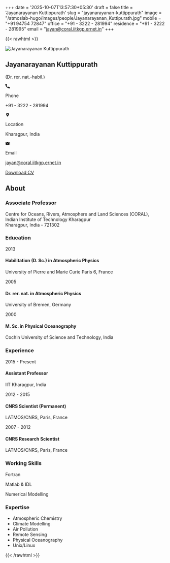 +++
date = '2025-10-07T13:57:30+05:30'
draft = false
title = 'Jayanarayanan Kuttippurath'
slug = "jayanarayanan-kuttippurath"
image = "/atmoslab-hugo/images/people/Jayanarayanan_Kuttipurath.jpg"
mobile = "+91 94754 72847"
office = "+91 - 3222 - 281994"
residence = "+91 - 3222 - 281995"
email = "jayan@coral.iitkgp.ernet.in"
+++

{{< rawhtml >}}
<div class="jayan-portfolio-page">
  <div class="portfolio-container">
    <!-- Left Sidebar -->
    <aside class="sidebar">
      <div class="sidebar-content">
        <div class="profile-header">
          <img src="/atmoslab-hugo/images/people/Jayanarayanan_Kuttipurath.jpg" alt="Jayanarayanan Kuttippurath" class="profile-image">
          <h1 class="profile-name">Jayanarayanan Kuttippurath</h1>
          <p class="profile-title">(Dr. rer. nat.-habil.)</p>
        </div>
        <div class="contact-info-box">
          <div class="contact-item">
            <div class="icon-box">
              <svg stroke="currentColor" fill="currentColor" stroke-width="0" viewBox="0 0 512 512" height="1em" width="1em" xmlns="http://www.w3.org/2000/svg"><path d="M497.39 361.8l-112-48a24 24 0 0 0-28 6.9l-49.6 60.6A370.66 370.66 0 0 1 130.6 204.11l60.6-49.6a23.94 23.94 0 0 0 6.9-28l-48-112A24.16 24.16 0 0 0 122.6 0H12.61A12.6 12.6 0 0 0 0 12.61C0 278.55 233.45 512 499.39 512a12.6 12.6 0 0 0 12.61-12.61V389.39a24.16 24.16 0 0 0-14.61-27.59z"></path></svg>
            </div>
            <div class="text-box">
              <p class="label">Phone</p>
              <p class="value">+91 - 3222 - 281994</p>
            </div>
          </div>
          <div class="contact-item">
            <div class="icon-box">
             <svg stroke="currentColor" fill="currentColor" stroke-width="0" viewBox="0 0 512 512" height="1em" width="1em" xmlns="http://www.w3.org/2000/svg"><path d="M256 32C167.67 32 96 96.51 96 176c0 128 160 304 160 304s160-176 160-304c0-79.49-71.67-144-160-144zm0 224a64 64 0 1 1 64-64 64.07 64.07 0 0 1-64 64z"></path></svg>
            </div>
            <div class="text-box">
              <p class="label">Location</p>
              <p class="value">Kharagpur, India</p>
            </div>
          </div>
          <div class="contact-item">
            <div class="icon-box">
             <svg stroke="currentColor" fill="currentColor" stroke-width="0" viewBox="0 0 512 512" height="1em" width="1em" xmlns="http://www.w3.org/2000/svg"><path d="M424 80H88a56.06 56.06 0 0 0-56 56v240a56.06 56.06 0 0 0 56 56h336a56.06 56.06 0 0 0 56-56V136a56.06 56.06 0 0 0-56-56zm-14.18 92.63-144 112a16 16 0 0 1-19.64 0l-144-112a16 16 0 1 1 19.64-25.26L256 251.73l134.18-104.36a16 16 0 0 1 19.64 25.26z"></path></svg>
            </div>
            <div class="text-box">
              <p class="label">Email</p>
              <p class="value"><a href="mailto:jayan@coral.iitkgp.ernet.in">jayan@coral.iitkgp.ernet.in</a></p>
            </div>
          </div>
        </div>
        <a href="#" class="download-cv-btn">Download CV</a>
      </div>
    </aside>
    <!-- Main Content -->
    <main class="main-content">
      <h2 class="section-title">About</h2>
      <h3 class="column-title" ><p>Associate Professor</p></h3>

<p>Centre for Oceans, Rivers, Atmosphere and Land Sciences (CORAL),<br>
Indian Institute of Technology Kharagpur<br>
Kharagpur, India - 721302</p>
      <div class="resume-columns">
        <section id="education" class="content-section">
          <h3 class="column-title">Education</h3>
          <div class="timeline">
              <div class="timeline-card">
                  <p class="timeline-date">2013</p>
                  <h4 class="timeline-title">Habilitation (D. Sc.) in Atmospheric Physics</h4>
                  <p class="timeline-org">University of Pierre and Marie Curie Paris 6, France</p>
              </div>
              <div class="timeline-card">
                  <p class="timeline-date">2005</p>
                  <h4 class="timeline-title">Dr. rer. nat. in Atmospheric Physics</h4>
                  <p class="timeline-org">University of Bremen, Germany</p>
              </div>
              <div class="timeline-card">
                  <p class="timeline-date">2000</p>
                  <h4 class="timeline-title">M. Sc. in Physical Oceanography</h4>
                  <p class="timeline-org">Cochin University of Science and Technology, India</p>
              </div>
          </div>
        </section>
        <section id="experience" class="content-section">
          <h3 class="column-title">Experience</h3>
          <div class="timeline">
              <div class="timeline-card">
                <p class="timeline-date">2015 - Present</p>
                <h4 class="timeline-title">Assistant Professor</h4>
                <p class="timeline-org">IIT Kharagpur, India</p>
              </div>
              <div class="timeline-card">
                <p class="timeline-date">2012 - 2015</p>
                <h4 class="timeline-title">CNRS Scientist (Permanent)</h4>
                <p class="timeline-org">LATMOS/CNRS, Paris, France</p>
              </div>
              <div class="timeline-card">
                <p class="timeline-date">2007 - 2012</p>
                <h4 class="timeline-title">CNRS Research Scientist</h4>
                <p class="timeline-org">LATMOS/CNRS, Paris, France</p>
              </div>
          </div>
        </section>
      </div>
      <div class="skills-section">
          <div class="working-skills">
            <h3 class="column-title">Working Skills</h3>
             <div class="skill-bar-item">
                <p>Fortran</p>
                <div class="progress-bar"><div class="progress" style="width: 90%;"></div></div>
            </div>
            <div class="skill-bar-item">
                <p>Matlab & IDL</p>
                <div class="progress-bar"><div class="progress" style="width: 85%;"></div></div>
            </div>
             <div class="skill-bar-item">
                <p>Numerical Modelling</p>
                <div class="progress-bar"><div class="progress" style="width: 95%;"></div></div>
            </div>
          </div>
          <div class="knowledges">
             <h3 class="column-title">Expertise</h3>
             <ul class="knowledge-list">
                <li>Atmospheric Chemistry</li>
                <li>Climate Modelling</li>
                <li>Air Pollution</li>
                <li>Remote Sensing</li>
                <li>Physical Oceanography</li>
                <li>Unix/Linux</li>
             </ul>
          </div>
      </div>
    </main>
  </div>
</div>
{{< /rawhtml >}}